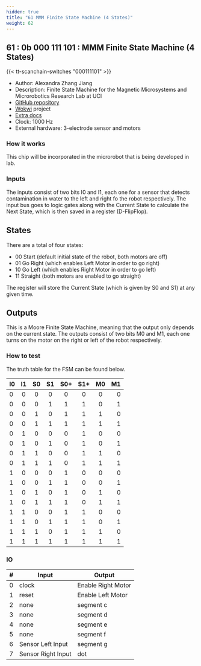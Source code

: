 ```yaml
---
hidden: true
title: "61 MMM Finite State Machine (4 States)"
weight: 62
---
```


## 61 : 0b 000 111 101 : MMM Finite State Machine (4 States)

{{< tt-scanchain-switches "000111101" >}}

* Author: Alexandra Zhang Jiang
* Description: Finite State Machine for the Magnetic Microsystems and Microrobotics Research Lab at UCI
* [GitHub repository](https://github.com/Ale-ZJ/tt03-mmm-fsm)
* [Wokwi](https://wokwi.com/projects/362675777226104833) project
* [Extra docs]()
* Clock: 1000 Hz
* External hardware: 3-electrode sensor and motors



### How it works

This chip will be incorporated in the microrobot that is being developed in lab.

### Inputs
The inputs consist of two bits I0 and I1, each one for a sensor that detects contamination in water to the left and right fo the robot respectively. 
The input bus goes to logic gates along with the Current State to calculate the Next State, which is then saved in a register (D-FlipFlop).

## States 
There are a total of four states: 
- 00 Start (default initial state of the robot, both motors are off)
- 01 Go Right (which enables Left Motor in order to go right) 
- 10 Go Left (which enables Right Motor in order to go left)
- 11 Straight (both motors are enabled to go straight)

The register will store the Current State (which is given by S0 and S1) at any given time.

## Outputs
This is a Moore Finite State Machine, meaning that the output only depends on the current state.
The outputs consist of two bits M0 and M1, each one turns on the motor on the right or left of the robot respectively.


### How to test

The truth table for the FSM can be found below.

| I0 | I1 | S0 | S1 | S0+ | S1+ | M0 | M1 |
|----|:--:|:--:|:--:|:---:|:---:|:--:|---:|
| 0 | 0 | 0 | 0 | 0 | 0 | 0 | 0 |
| 0 | 0 | 0 | 1 | 1 | 1 | 0 | 1 |
| 0 | 0 | 1 | 0 | 1 | 1 | 1 | 0 |
| 0 | 0 | 1 | 1 | 1 | 1 | 1 | 1 |
| 0 | 1 | 0 | 0 | 0 | 1 | 0 | 0 |
| 0 | 1 | 0 | 1 | 0 | 1 | 0 | 1 |
| 0 | 1 | 1 | 0 | 0 | 1 | 1 | 0 |
| 0 | 1 | 1 | 1 | 0 | 1 | 1 | 1 |
| 1 | 0 | 0 | 0 | 1 | 0 | 0 | 0 | 
| 1 | 0 | 0 | 1 | 1 | 0 | 0 | 1 |
| 1 | 0 | 1 | 0 | 1 | 0 | 1 | 0 |
| 1 | 0 | 1 | 1 | 1 | 0 | 1 | 1 |
| 1 | 1 | 0 | 0 | 1 | 1 | 0 | 0 |
| 1 | 1 | 0 | 1 | 1 | 1 | 0 | 1 |
| 1 | 1 | 1 | 0 | 1 | 1 | 1 | 0 |
| 1 | 1 | 1 | 1 | 1 | 1 | 1 | 1 |


### IO

| # | Input        | Output       |
|---|--------------|--------------|
| 0 | clock  | Enable Right Motor |
| 1 | reset  | Enable Left Motor |
| 2 | none  | segment c |
| 3 | none  | segment d |
| 4 | none  | segment e |
| 5 | none  | segment f |
| 6 | Sensor Left Input  | segment g |
| 7 | Sensor Right Input  | dot |
